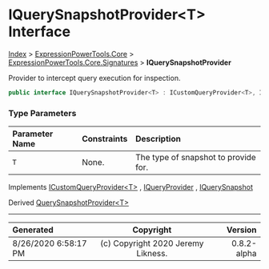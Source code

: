 ﻿# IQuerySnapshotProvider&lt;T> Interface

[Index](../index.md) > [ExpressionPowerTools.Core](ExpressionPowerTools.Core.a.md) > [ExpressionPowerTools.Core.Signatures](ExpressionPowerTools.Core.Signatures.n.md) > **IQuerySnapshotProvider<T>**

Provider to intercept query execution for inspection.

```csharp
public interface IQuerySnapshotProvider<T> : ICustomQueryProvider<T>, IQuerySnapshot
```

### Type Parameters

| Parameter Name | Constraints | Description |
| :-- | :-- | :-- |
| `T` | None. | The type of snapshot to provide for. |

Implements  [ICustomQueryProvider&lt;T>](ExpressionPowerTools.Core.Signatures.ICustomQueryProvider`1.i.md) ,  [IQueryProvider](https://docs.microsoft.com/dotnet/api/system.linq.iqueryprovider) ,  [IQuerySnapshot](ExpressionPowerTools.Core.Signatures.IQuerySnapshot.i.md) 

Derived  [QuerySnapshotProvider&lt;T>](ExpressionPowerTools.Core.Providers.QuerySnapshotProvider`1.cs.md) 


---

| Generated | Copyright | Version |
| :-- | :-: | --: |
| 8/26/2020 6:58:17 PM | (c) Copyright 2020 Jeremy Likness. | 0.8.2-alpha |
